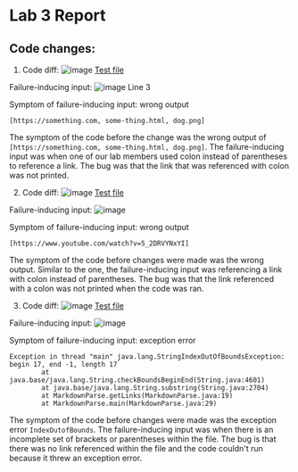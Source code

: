# Lab 3 Report

## Code changes:

1) Code diff:
![image](https://user-images.githubusercontent.com/103166380/164381005-92c914b3-0ed9-4499-8e23-3d28458f8f34.png)
[Test file](https://github.com/pranay-jha/markdown-parser/commit/9a6d50cca290dc103e1ad45ab2f82a81f6ee7828)

Failure-inducing input:
![image](https://user-images.githubusercontent.com/103166380/164381202-1cb1d207-9b09-4da3-8fd6-836b33ad9a6c.png)
Line 3

Symptom of failure-inducing input: wrong output

`[https://something.com, some-thing.html, dog.png]`

The symptom of the code before the change was the wrong output of `[https://something.com, some-thing.html, dog.png]`. The failure-inducing input was when one of our lab 
members used colon instead of parentheses to reference a link. The bug was that the link that was referenced with colon was not printed. 

2) Code diff: 
![image](https://user-images.githubusercontent.com/103166380/164546773-4e854ba7-ac7d-4259-84f7-e08edba997eb.png)
[Test file](https://github.com/KSB2003/markdown-parser/commit/04ddf65f8ba6847fd337df19d2f85624a16dde75)

Failure-inducing input:
![image](https://user-images.githubusercontent.com/103166380/164546900-5c09c9ff-c16e-4a10-974b-fe1b2fc72464.png)

Symptom of failure-inducing input: wrong output

`[https://www.youtube.com/watch?v=5_2DRVYNxYI]`

The symptom of the code before changes were made was the wrong output. Similar to the one, the failure-inducing input was referencing a link with colon instead of 
parentheses. The bug was that the link referenced with a colon was not printed when the code was ran.

3) Code diff:
![image](https://user-images.githubusercontent.com/103166380/164543916-8677749d-2107-4763-b084-ff6c100d7d9d.png)
[Test file](https://github.com/ehsly/markdown-parser/commit/1f8aaa2d7e203e0c68a1768812fa37643ee007bd)

Failure-inducing input: 
![image](https://user-images.githubusercontent.com/103166380/164544038-f2d8d8f3-17e2-49d6-b278-a928806649ab.png)

Symptom of failure-inducing input: exception error
```
Exception in thread "main" java.lang.StringIndexOutOfBoundsException: begin 17, end -1, length 17
        at java.base/java.lang.String.checkBoundsBeginEnd(String.java:4601)
        at java.base/java.lang.String.substring(String.java:2704)
        at MarkdownParse.getLinks(MarkdownParse.java:19)
        at MarkdownParse.main(MarkdownParse.java:29)
```

The symptom of the code before changes were made was the exception error `IndexOutofBounds`. The failure-inducing input was when there is an incomplete set of brackets or
parentheses within the file. The bug is that there was no link referenced within the file and the code couldn't run because it threw an exception error.
